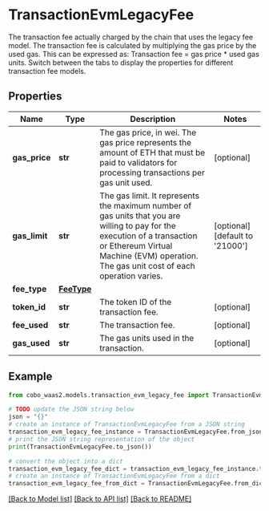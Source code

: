# TransactionEvmLegacyFee

The transaction fee actually charged by the chain that uses the legacy fee model.   The transaction fee is calculated by multiplying the gas price by the used gas. This can be expressed as: Transaction fee = gas price * used gas units.  Switch between the tabs to display the properties for different transaction fee models. 

## Properties

Name | Type | Description | Notes
------------ | ------------- | ------------- | -------------
**gas_price** | **str** | The gas price, in wei. The gas price represents the amount of ETH that must be paid to validators for processing transactions per gas unit used. | [optional] 
**gas_limit** | **str** | The gas limit. It represents the maximum number of gas units that you are willing to pay for the execution of a transaction or Ethereum Virtual Machine (EVM) operation. The gas unit cost of each operation varies. | [optional] [default to '21000']
**fee_type** | [**FeeType**](FeeType.md) |  | 
**token_id** | **str** | The token ID of the transaction fee. | [optional] 
**fee_used** | **str** | The transaction fee. | [optional] 
**gas_used** | **str** | The gas units used in the transaction. | [optional] 

## Example

```python
from cobo_waas2.models.transaction_evm_legacy_fee import TransactionEvmLegacyFee

# TODO update the JSON string below
json = "{}"
# create an instance of TransactionEvmLegacyFee from a JSON string
transaction_evm_legacy_fee_instance = TransactionEvmLegacyFee.from_json(json)
# print the JSON string representation of the object
print(TransactionEvmLegacyFee.to_json())

# convert the object into a dict
transaction_evm_legacy_fee_dict = transaction_evm_legacy_fee_instance.to_dict()
# create an instance of TransactionEvmLegacyFee from a dict
transaction_evm_legacy_fee_from_dict = TransactionEvmLegacyFee.from_dict(transaction_evm_legacy_fee_dict)
```
[[Back to Model list]](../README.md#documentation-for-models) [[Back to API list]](../README.md#documentation-for-api-endpoints) [[Back to README]](../README.md)


